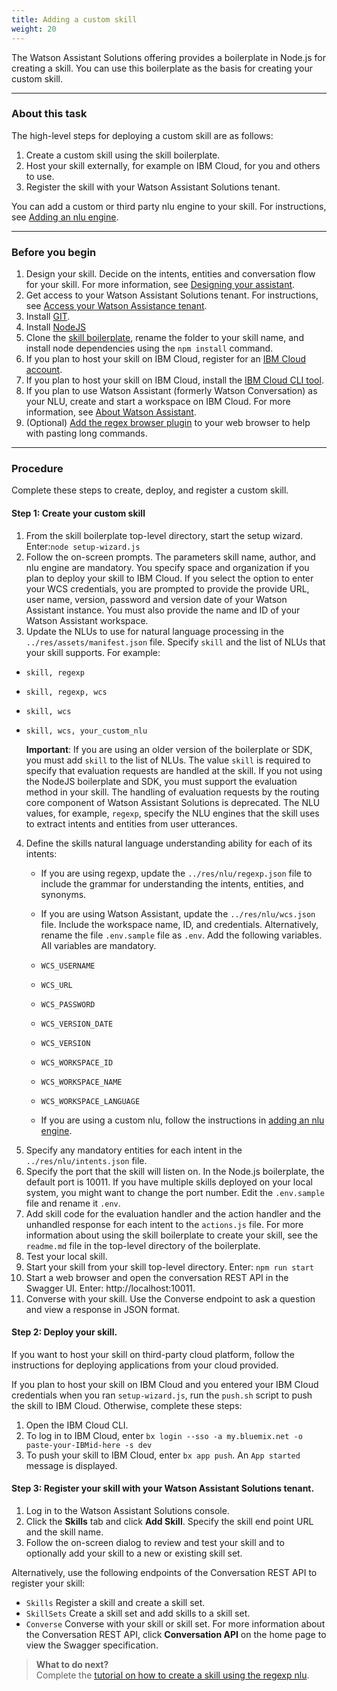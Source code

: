 ```yaml
---
title: Adding a custom skill
weight: 20
---
```

The Watson Assistant Solutions offering provides a boilerplate in Node.js for creating a skill.  You can use this boilerplate as the basis for creating your custom skill.

---
### About this task

The high-level steps for deploying a custom skill are as follows:

1. Create a custom skill using the skill boilerplate.
2. Host your skill externally, for example on IBM Cloud, for you and others to use.
3. Register the skill with your Watson Assistant Solutions tenant.

You can add a custom or third party nlu engine to your skill. For instructions, see [Adding an nlu engine]({{site.baseurl}}/skill/custom_nlu/).

---
### Before you begin

1. Design your skill.  Decide on the intents, entities and conversation flow for your skill.  For more information, see [Designing your assistant]({{site.baseurl}}/design/how-to-design-your-assistant/).
2. Get access to your Watson Assistant Solutions tenant.  For instructions, see [Access your Watson Assistance  tenant]({{site.baseurl}}/get-started/get-api-key/).
3. Install [GIT](https://git-scm.com/downloads).
4. Install [NodeJS](https://nodejs.org/dist/v8.9.1/)
5. Clone the [skill boilerplate](https://github.com/Watson-Personal-Assistant/SkillBoilerplate), rename the folder to your skill name, and install node dependencies using the `npm install` command.
6. If you plan to host your skill on IBM Cloud, register for an [IBM Cloud account](https://www.ibm.com/account/us-en/signup/register.html).
7. If you plan to host your skill on IBM Cloud, install the [IBM Cloud CLI tool](https://console.bluemix.net/docs/cli/index.html#cli).
8. If you plan to use Watson Assistant (formerly Watson Conversation) as your NLU, create and start a workspace on IBM Cloud. For more information, see [About Watson Assistant](https://console.bluemix.net/docs/services/conversation/).
9. (Optional) [Add the regex browser plugin]({{site.baseurl}}/get-help/troubleshooting/) to your web browser to help with pasting long commands.

---
### Procedure
Complete these steps to create, deploy, and register a custom skill.

#### Step 1: Create your custom skill
1.  From the skill boilerplate top-level directory, start the setup wizard.  Enter:`node setup-wizard.js`
2.  Follow the on-screen prompts.  The parameters skill name, author, and nlu engine are mandatory.  You specify space and organization if you plan to deploy your skill to IBM Cloud.   If you select the option to enter your WCS credentials, you are prompted to provide the provide URL, user name, version, password and version date of your Watson Assistant instance.  You must also provide the name and ID of your Watson Assistant workspace.
3. Update the NLUs to use for natural language processing in the ```../res/assets/manifest.json``` file.  Specify ```skill``` and the list of NLUs that your skill supports.  For example:
  - ```skill, regexp```
  - ```skill, regexp, wcs```
  - ```skill, wcs ```
  - ```skill, wcs, your_custom_nlu ```

    **Important**:  If you are using an older version of the boilerplate or SDK, you must add ```skill``` to the list of NLUs.
    The value ```skill``` is required to specify that evaluation requests are handled at the skill.  If you not using the NodeJS boilerplate and SDK, you must support the evaluation method in your skill. The handling of evaluation requests by the routing core component of Watson Assistant Solutions is deprecated. The NLU values, for example, ```regexp```, specify the NLU engines that the skill uses to extract intents and entities from user utterances.
4. Define the skills natural language understanding ability for each of its intents:
   - If you are using regexp, update the ```../res/nlu/regexp.json``` file to include the grammar for understanding the intents, entities, and synonyms.
   - If you are using Watson Assistant, update the ```../res/nlu/wcs.json``` file. Include the workspace name, ID, and credentials.  Alternatively, rename the file ```.env.sample```  file as ```.env```. Add the following variables.  All variables are mandatory.
   
    - ```WCS_USERNAME```
    - ```WCS_URL```
    - ```WCS_PASSWORD```
    - ```WCS_VERSION_DATE```
    - ```WCS_VERSION```
    - ```WCS_WORKSPACE_ID``` 
    - ```WCS_WORKSPACE_NAME```
    - ```WCS_WORKSPACE_LANGUAGE```
        
    - If you are using a custom nlu, follow the instructions in [adding an nlu engine]({{site.baseurl}}/skill/custom_nlu/).
5.  Specify any mandatory entities for each intent in the ```../res/nlu/intents.json``` file.  
6.  Specify the port that the skill will listen on.  In the  Node.js boilerplate, the default port is 10011. If you have multiple skills deployed on your local system, you might want to change the port number.  Edit the ```.env.sample``` file and rename it ```.env```.
7. Add skill code for the evaluation handler and the action handler and the unhandled response for each intent to the ```actions.js```  file.
For more information about using the skill boilerplate to create your skill, see the ```readme.md``` file in the top-level directory of the boilerplate.
8.  Test your local skill.
  1. Start your skill from your skill top-level directory.  Enter: `npm run start`
  2. Start a web browser and open the conversation REST API in the Swagger UI.  Enter: http://localhost:10011.
  3. Converse with your skill. Use the Converse endpoint to ask a question and view a response in JSON format.

#### Step 2: Deploy your skill.
If you want to host your skill on third-party cloud platform, follow the instructions for deploying applications from your cloud provided.

If you plan to host your skill on IBM Cloud and you entered your IBM Cloud credentials when you ran `setup-wizard.js`, run the `push.sh` script to push the skill to IBM Cloud. Otherwise, complete these steps:
1. Open the IBM Cloud CLI.
2. To log in to IBM Cloud, enter `bx login --sso -a my.bluemix.net -o paste-your-IBMid-here -s dev`
3. To push your skill to IBM Cloud, enter  `bx app push`.  An `App started` message is displayed.

#### Step 3: Register your skill with your  Watson Assistant Solutions tenant.
1. Log in to the Watson Assistant Solutions console.
2. Click the **Skills** tab and click **Add Skill**.  Specify the skill end point URL and the skill name.
3. Follow the on-screen dialog to review and test your skill and to optionally add your skill to a new or existing skill set.

Alternatively, use the following endpoints of the Conversation REST API to register your skill:
- `Skills` Register a skill and create a skill set.
- `SkillSets` Create a skill set and add skills to a skill set.
- `Converse` Converse with your skill or skill set.
For more information about the Conversation REST API, click **Conversation API** on the home page to view the Swagger specification.

> **What to do next?**<br/>
Complete the [tutorial on how to create a skill using the regexp nlu]({{site.baseurl}}/skill/build-skill).
